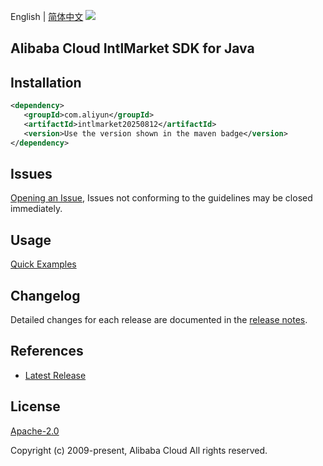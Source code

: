 English | [简体中文](README-CN.md)
![](https://aliyunsdk-pages.alicdn.com/icons/AlibabaCloud.svg)

## Alibaba Cloud IntlMarket SDK for Java

## Installation

```xml
<dependency>
   <groupId>com.aliyun</groupId>
   <artifactId>intlmarket20250812</artifactId>
   <version>Use the version shown in the maven badge</version>
</dependency>
```

## Issues
[Opening an Issue](https://github.com/aliyun/alibabacloud-java-sdk/issues/new), Issues not conforming to the guidelines may be closed immediately.

## Usage
[Quick Examples](https://github.com/aliyun/alibabacloud-java-sdk/blob/master/docs/0-Examples-EN.md#quick-examples)

## Changelog
Detailed changes for each release are documented in the [release notes](./ChangeLog.txt).

## References
* [Latest Release](https://github.com/aliyun/alibabacloud-java-sdk/)

## License
[Apache-2.0](http://www.apache.org/licenses/LICENSE-2.0)

Copyright (c) 2009-present, Alibaba Cloud All rights reserved.